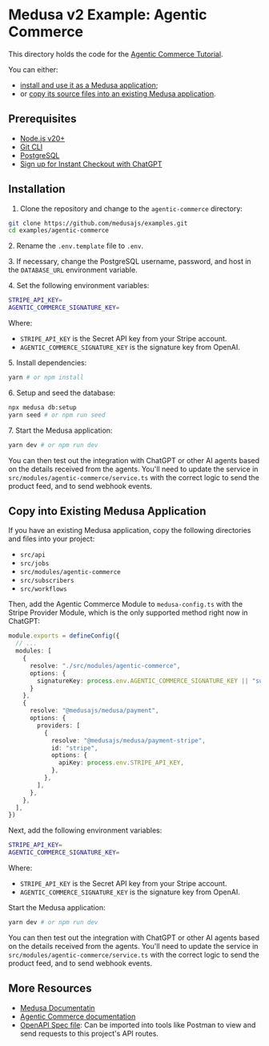 # Medusa v2 Example: Agentic Commerce

This directory holds the code for the [Agentic Commerce Tutorial](https://docs.medusajs.com/resources/integrations/guides/algolia).

You can either:

- [install and use it as a Medusa application](#installation);
- or [copy its source files into an existing Medusa application](#copy-into-existing-medusa-application).

## Prerequisites

- [Node.js v20+](https://nodejs.org/en/download)
- [Git CLI](https://git-scm.com/downaloads)
- [PostgreSQL](https://www.postgresql.org/download/)
- [Sign up for Instant Checkout with ChatGPT](https://chatgpt.com/merchants)

## Installation

1. Clone the repository and change to the `agentic-commerce` directory:

```bash
git clone https://github.com/medusajs/examples.git
cd examples/agentic-commerce
```

2\. Rename the `.env.template` file to `.env`.

3\. If necessary, change the PostgreSQL username, password, and host in the `DATABASE_URL` environment variable.

4\. Set the following environment variables:

```bash
STRIPE_API_KEY=
AGENTIC_COMMERCE_SIGNATURE_KEY=
```

Where:

- `STRIPE_API_KEY` is the Secret API key from your Stripe account.
- `AGENTIC_COMMERCE_SIGNATURE_KEY` is the signature key from OpenAI.

5\. Install dependencies:

```bash
yarn # or npm install
```

6\. Setup and seed the database:

```bash
npx medusa db:setup
yarn seed # or npm run seed
```

7\. Start the Medusa application:

```bash
yarn dev # or npm run dev
```

You can then test out the integration with ChatGPT or other AI agents based on the details received from the agents. You'll need to update the service in `src/modules/agentic-commerce/service.ts` with the correct logic to send the product feed, and to send webhook events.

## Copy into Existing Medusa Application

If you have an existing Medusa application, copy the following directories and files into your project:

- `src/api`
- `src/jobs`
- `src/modules/agentic-commerce`
- `src/subscribers`
- `src/workflows`

Then, add the Agentic Commerce Module to `medusa-config.ts` with the Stripe Provider Module, which is the only supported method right now in ChatGPT:

```ts
module.exports = defineConfig({
  // ...
  modules: [
    {
      resolve: "./src/modules/agentic-commerce",
      options: {
        signatureKey: process.env.AGENTIC_COMMERCE_SIGNATURE_KEY || "supersecret",
      }
    },
    {
      resolve: "@medusajs/medusa/payment",
      options: {
        providers: [
          {
            resolve: "@medusajs/medusa/payment-stripe",
            id: "stripe",
            options: {
              apiKey: process.env.STRIPE_API_KEY,
            },
          },
        ],
      },
    },
  ],
})
```

Next, add the following environment variables:

```bash
STRIPE_API_KEY=
AGENTIC_COMMERCE_SIGNATURE_KEY=
```

Where:

- `STRIPE_API_KEY` is the Secret API key from your Stripe account.
- `AGENTIC_COMMERCE_SIGNATURE_KEY` is the signature key from OpenAI.

Start the Medusa application:

```bash
yarn dev # or npm run dev
```

You can then test out the integration with ChatGPT or other AI agents based on the details received from the agents. You'll need to update the service in `src/modules/agentic-commerce/service.ts` with the correct logic to send the product feed, and to send webhook events.

## More Resources

- [Medusa Documentatin](https://docs.medusajs.com)
- [Agentic Commerce documentation](https://developers.openai.com/commerce)
- [OpenAPI Spec file](https://res.cloudinary.com/dza7lstvk/raw/upload/v1759332538/OpenApi/agentic-commerce-openapi_hvsioq.yaml): Can be imported into tools like Postman to view and send requests to this project's API routes.
